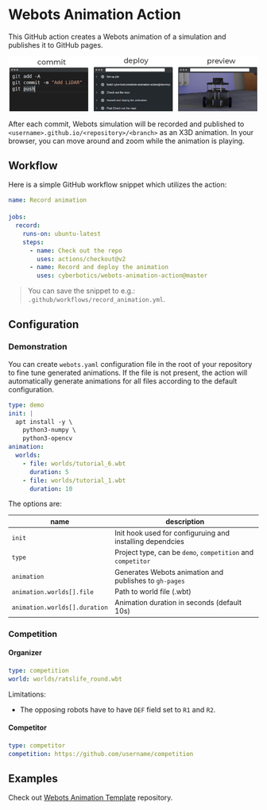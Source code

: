 # Webots Animation Action

This GitHub action creates a Webots animation of a simulation and publishes it to GitHub pages.

<p align="center">
  <img src="./assets/cover.png">
</p>


After each commit, Webots simulation will be recorded and published to `<username>.github.io/<repository>/<branch>` as an X3D animation.
In your browser, you can move around and zoom while the animation is playing.

## Workflow

Here is a simple GitHub workflow snippet which utilizes the action:
```yaml
name: Record animation

jobs:
  record:
    runs-on: ubuntu-latest
    steps:
      - name: Check out the repo
        uses: actions/checkout@v2
      - name: Record and deploy the animation
        uses: cyberbotics/webots-animation-action@master
```
> You can save the snippet to e.g.: `.github/workflows/record_animation.yml`.

## Configuration

### Demonstration

You can create `webots.yaml` configuration file in the root of your repository to fine tune generated animations.
If the file is not present, the action will automatically generate animations for all files according to the default configuration.

```yaml
type: demo
init: |
  apt install -y \
    python3-numpy \
    python3-opencv
animation:
  worlds:
    - file: worlds/tutorial_6.wbt
      duration: 5
    - file: worlds/tutorial_1.wbt
      duration: 10
```

The options are:

| **name**                      | **description**                                             |
|-------------------------------|-------------------------------------------------------------|
| `init`                        | Init hook used for configuruing and installing dependcies   |
| `type`                        | Project type, can be `demo`, `competition` and `competitor` |
| `animation`                   | Generates Webots animation and publishes to `gh-pages`      |
| `animation.worlds[].file`     | Path to world file (.wbt)                                   |
| `animation.worlds[].duration` | Animation duration in seconds (default 10s)                 |

### Competition

#### Organizer

```yaml
type: competition
world: worlds/ratslife_round.wbt
```

Limitations:
- The opposing robots have to have `DEF` field set to `R1` and `R2`.

#### Competitor
```yaml
type: competitor
competition: https://github.com/username/competition
```

## Examples

Check out [Webots Animation Template](https://github.com/cyberbotics/webots-animation-template/) repository.
